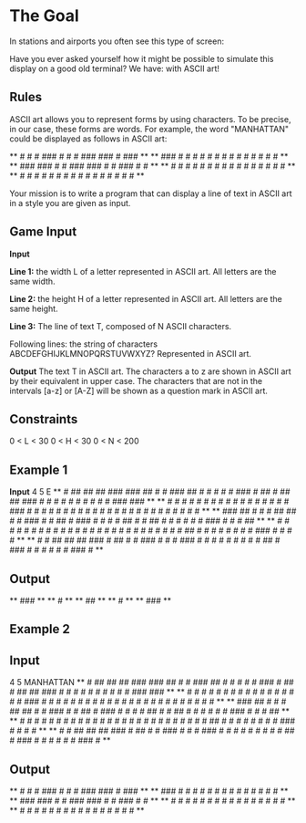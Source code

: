 # The Goal
In stations and airports you often see this type of screen:

Have you ever asked yourself how it might be possible to simulate this display on a good old terminal? We have: with ASCII art!

## Rules
ASCII art allows you to represent forms by using characters. To be precise, in our case, these forms are words. For example, the word "MANHATTAN" could be displayed as follows in ASCII art:

** # #  #  ### # #  #  ### ###  #  ### **
** ### # # # # # # # #  #   #  # # # # **
** ### ### # # ### ###  #   #  ### # # **
** # # # # # # # # # #  #   #  # # # # **
** # # # # # # # # # #  #   #  # # # # **
 
Your mission is to write a program that can display a line of text in ASCII art in a style you are given as input.

## Game Input

**Input**

**Line 1:** the width L of a letter represented in ASCII art. All letters are the same width.

**Line 2:** the height H of a letter represented in ASCII art. All letters are the same height.

**Line 3:** The line of text T, composed of N ASCII characters.

Following lines: the string of characters ABCDEFGHIJKLMNOPQRSTUVWXYZ? Represented in ASCII art.

**Output**
The text T in ASCII art.
The characters a to z are shown in ASCII art by their equivalent in upper case.
The characters that are not in the intervals [a-z] or [A-Z] will be shown as a question mark in ASCII art.

## Constraints
0 < L < 30
0 < H < 30
0 < N < 200

## Example 1

**Input**
4
5 
E
**  #  ##   ## ##  ### ###  ## # # ###  ## # # #   # # ###  #  ##   #  ##   ## ### # # # # # # # # # # ### ### **
** # # # # #   # # #   #   #   # #  #    # # # #   ### # # # # # # # # # # #    #  # # # # # # # # # #   #   # **
** ### ##  #   # # ##  ##  # # ###  #    # ##  #   ### # # # # ##  # # ##   #   #  # # # # ###  #   #   #   ## **
** # # # # #   # # #   #   # # # #  #  # # # # #   # # # # # # #    ## # #   #  #  # # # # ### # #  #  #       **
** # # ##   ## ##  ### #    ## # # ###  #  # # ### # # # #  #  #     # # # ##   #  ###  #  # # # #  #  ###  #  **

## Output
** ### **
** #   **
** ##  **
** #   **
** ### ** 

## Example 2
## Input
4
5
MANHATTAN
**  #  ##   ## ##  ### ###  ## # # ###  ## # # #   # # ###  #  ##   #  ##   ## ### # # # # # # # # # # ### ### **
** # # # # #   # # #   #   #   # #  #    # # # #   ### # # # # # # # # # # #    #  # # # # # # # # # #   #   # **
** ### ##  #   # # ##  ##  # # ###  #    # ##  #   ### # # # # ##  # # ##   #   #  # # # # ###  #   #   #   ## **
** # # # # #   # # #   #   # # # #  #  # # # # #   # # # # # # #    ## # #   #  #  # # # # ### # #  #  #       **
** # # ##   ## ##  ### #    ## # # ###  #  # # ### # # # #  #  #     # # # ##   #  ###  #  # # # #  #  ###  #  **

## Output
** # #  #  ### # #  #  ### ###  #  ###  **
** ### # # # # # # # #  #   #  # # # #  **
** ### ### # # ### ###  #   #  ### # #  **
** # # # # # # # # # #  #   #  # # # #  **
** # # # # # # # # # #  #   #  # # # #  **
